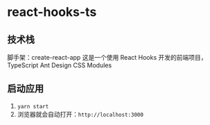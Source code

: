 # react-hooks-ts

## 技术栈

脚手架：create-react-app
这是一个使用 React Hooks 开发的前端项目，  
TypeScript
Ant Design
CSS Modules

## 启动应用

1. `yarn start`
2. 浏览器就会自动打开：`http://localhost:3000`
